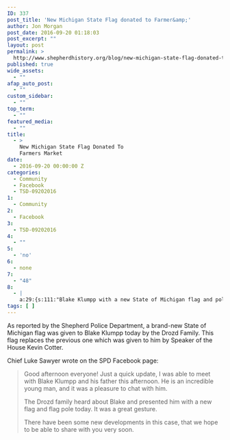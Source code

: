 ```yaml
---
ID: 337
post_title: 'New Michigan State Flag donated to Farmer&amp;'
author: Jon Morgan
post_date: 2016-09-20 01:18:03
post_excerpt: ""
layout: post
permalink: >
  http://www.shepherdhistory.org/blog/new-michigan-state-flag-donated-to-farmers-market/
published: true
wide_assets:
  - ""
afap_auto_post:
  - ""
custom_sidebar:
  - ""
top_term:
  - ""
featured_media:
  - ""
title:
  - >
    New Michigan State Flag Donated To
    Farmers Market
date:
  - 2016-09-20 00:00:00 Z
categories:
  - Community
  - Facebook
  - TSD-09202016
1:
  - Community
2:
  - Facebook
3:
  - TSD-09202016
4:
  - ""
5:
  - 'no'
6:
  - none
7:
  - "48"
8:
  - |
    a:29:{s:111:"Blake Klumpp with a new State of Michigan flag and pole\";s:7:\"caption\";s:0:\"\";s:6:\"credit\";s:43:\"Source";s:0:"";i:0;s:227:"Shepherd Police Department/Facebook";s:3:"url";s:145:"https://scontent-iad3-1.xx.fbcdn.net/v/t1.0-9/14329894_1294741463877752_6403908467582924029_n.jpg?oh=850e5507a5ca489438d0608d9aed0ae1&oe=5877B0AB";s:5:"embed";s:321:"<iframe";i:1;s:185:"src="https://www.facebook.com/plugins/post.php?href=https%3A%2F%2Fwww.facebook.com%2Fpermalink.php%3Fstory_fbid%3D1294741463877752%26id%3D205632619455314%26substory_index%3D0&width=500"";i:2;s:75:"width="500" height="300" style="border:none;overflow:hidden" scrolling="no"";i:3;s:861:"frameborder="0" allowTransparency="false"></iframe>";s:10:"attachment";s:3:"341";s:15:"attachment_data";a:33:{s:2:"id";i:341;s:5:"title";s:14:"farmersmarket2";s:8:"filename";s:18:"farmersmarket2.jpg";s:3:"url";s:76:"http://www.shepherdhistory.org/wp-content/uploads/2016/09/farmersmarket2.jpg";s:4:"link";s:101:"http://www.shepherdhistory.org/blog/new-michigan-state-flag-donated-to-farmers-market/farmersmarket2/";s:3:"alt";s:0:"";s:6:"author";s:1:"1";s:11:"description";s:0:"";s:7:"caption";s:0:"";s:4:"name";s:14:"farmersmarket2";s:6:"status";s:7:"inherit";s:10:"uploadedTo";i:337;s:4:"date";i:1474334739000;s:8:"modified";i:1474334739000;s:9:"menuOrder";i:0;s:4:"mime";s:10:"image/jpeg";s:4:"type";s:5:"image";s:7:"subtype";s:4:"jpeg";s:4:"icon";s:67:"http://www.shepherdhistory.org/wp-includes/images/media/default.png";s:13:"dateFormatted";s:18:"September";i:4;s:254:"20, 2016";s:6:"nonces";a:3:{s:6:"update";s:10:"487dcdf888";s:6:"delete";s:10:"d600c83ac7";s:4:"edit";s:10:"a9641cdd2d";}s:8:"editLink";s:69:"http://www.shepherdhistory.org/wp-admin/post.php?post=341&action=edit";s:4:"meta";b:0;s:10:"authorName";s:10:"Jon";i:5;s:139:"Morgan";s:14:"uploadedToLink";s:69:"http://www.shepherdhistory.org/wp-admin/post.php?post=337&action=edit";s:15:"uploadedToTitle";s:50:"New";i:6;s:116:"Michigan State Flag donated to Farmer's Market";s:15:"filesizeInBytes";i:1223675;s:21:"filesizeHumanReadable";s:4:"1";i:7;s:905:"MB";s:5:"sizes";a:4:{s:9:"thumbnail";a:4:{s:6:"height";i:140;s:5:"width";i:140;s:3:"url";s:84:"http://www.shepherdhistory.org/wp-content/uploads/2016/09/farmersmarket2-140x140.jpg";s:11:"orientation";s:9:"landscape";}s:6:"medium";a:4:{s:6:"height";i:252;s:5:"width";i:336;s:3:"url";s:84:"http://www.shepherdhistory.org/wp-content/uploads/2016/09/farmersmarket2-336x252.jpg";s:11:"orientation";s:9:"landscape";}s:5:"large";a:4:{s:6:"height";i:578;s:5:"width";i:771;s:3:"url";s:84:"http://www.shepherdhistory.org/wp-content/uploads/2016/09/farmersmarket2-771x578.jpg";s:11:"orientation";s:9:"landscape";}s:4:"full";a:4:{s:3:"url";s:76:"http://www.shepherdhistory.org/wp-content/uploads/2016/09/farmersmarket2.jpg";s:6:"height";i:1224;s:5:"width";i:1632;s:11:"orientation";s:9:"landscape";}}s:6:"height";i:1224;s:5:"width";i:1632;s:11:"orientation";s:9:"landscape";s:6:"compat";a:2:{s:4:"item";s:1710:"<input";i:8;s:83:"type="hidden" name="attachments[341][menu_order]" value="0" /><p class="media-types";i:9;s:99:"media-types-required-info">Required fields are marked <span class="required">*</span></p>nttt<table";i:10;s:79:"class="compat-attachment-fields">tt<tr class='compat-field-media_credit'>ttt<th";i:11;s:108:"scope='row' class='label'><label for='attachments-341-media_credit'><span class='alignleft'>Credit</span><br";i:12;s:82:"class='clear' /></label></th>nttt<td class='field'><input type='text' class='text'";i:13;s:80:"id='attachments-341-media_credit' name='attachments[341][media_credit]' value=''";i:14;s:79:" /></td>ntt</tr>ntt<tr class='compat-field-media_credit_url'>ttt<th scope='row'";i:15;s:90:"class='label'><label for='attachments-341-media_credit_url'><span class='alignleft'>Credit";i:16;s:83:"URL</span><br class='clear' /></label></th>nttt<td class='field'><input type='text'";i:17;s:92:"class='text' id='attachments-341-media_credit_url' name='attachments[341][media_credit_url]'";i:18;s:82:"value=''  /></td>ntt</tr>ntt<tr class='compat-field-navis_media_credit_org'>ttt<th";i:19;s:83:"scope='row' class='label'><label for='attachments-341-navis_media_credit_org'><span";i:20;s:77:"class='alignleft'>Organization</span><br class='clear' /></label></th>nttt<td";i:21;s:89:"class='field'><input type='text' class='text' id='attachments-341-navis_media_credit_org'";i:22;s:79:"name='attachments[341][navis_media_credit_org]' value=''  /></td>ntt</tr>ntt<tr";i:23;s:87:"class='compat-field-navis_media_can_distribute'>ttt<th scope='row' class='label'><label";i:24;s:79:"for='attachments-341-navis_media_can_distribute'><span class='alignleft'>Can<br";i:25;s:81:"/>distribute?</span><br class='clear' /></label></th>nttt<td class='field'><input";i:26;s:101:"id="attachments[341][navis_media_can_distribute]" name="attachments[341][navis_media_can_distribute]"";i:27;s:76:"type="checkbox" value="1"  /></td>ntt</tr>n</table>";s:4:"meta";s:0:"";}}}n"";}
tags: [ ]
---
```

As reported by the Shepherd Police Department, a brand-new State of Michigan flag was given to Blake Klumpp today by the Drozd Family. This flag replaces the previous one which was given to him by Speaker of the House Kevin Cotter.

Chief Luke Sawyer wrote on the SPD Facebook page:
<blockquote>Good afternoon everyone! Just a quick update, I was able to meet with Blake Klumpp and his father this afternoon. He is an incredible young man, and it was a pleasure to chat with him.

The Drozd family heard about Blake and presented him with a new flag and flag pole today. It was a great gesture.

There have been some new developments in this case, that we hope to be able to share with you very soon.</blockquote>